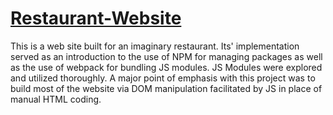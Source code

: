 # [Restaurant-Website](https://alansimon816.github.io/Restaurant-Website/)

This is a web site built for an imaginary restaurant. Its' implementation served as an introduction to the use of NPM for managing packages
as well as the use of webpack for bundling JS modules. JS Modules were explored and utilized thoroughly. A major point of emphasis with this project was to build most of the
website via DOM manipulation facilitated by JS in place of manual HTML coding.
